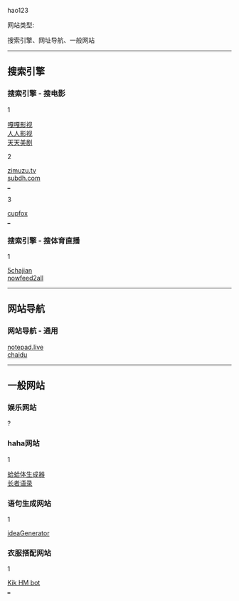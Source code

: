 hao123

网站类型:

搜索引擎、网址导航、一般网站

<hr>

## 搜索引擎

### 搜索引擎 - 搜电影

1

[嘎嘎影视](https://www.gagays.com)<br />
[人人影视](http://#)<br />
[天天美剧](http://cn163.net/)<br />

2

[zimuzu.tv](http://www.zimuzu.tv/) <br />
[subdh.com](http://subhd.com/) <br />
[_](https://www.v2ex.com/t/334502)<br />

3

[cupfox](https://www.cupfox.com)<br />
[_](https://www.v2ex.com/t/336040)<br />

### 搜索引擎 - 搜体育直播

1

[5chajian](http://www.5chajian.com/)<br />
[nowfeed2all](http://www.nowfeed2all.eu/type/basketball.html)


<hr>

## 网站导航

### 网站导航 - 通用

[notepad.live](http://notepad.live/changsjpage2)<br />
[chaidu](https://www.chaidu.com/)

<hr>

## 一般网站

### 娱乐网站

?

### haha网站

1

[蛤蛤体生成器](http://dkwingsmt.github.io/haha/)<br />
[长者语录](https://wiki.esu.moe/长者语录)<br />

### 语句生成网站

1

[ideaGenerator](http://matrix67.com/ideagen/)

### 衣服搭配网站

1

[Kik HM bot](http://matrix.sspai.com/p/dce81fc0)<br />
[_](https://www.v2ex.com/t/336031)
